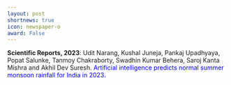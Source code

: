 ```yaml
---
layout: post
shortnews: true
icon: newspaper-o
award: False
---
```



<b>Scientific Reports, 2023</b>: Udit Narang, Kushal Juneja, Pankaj Upadhyaya, Popat Salunke, Tanmoy Chakraborty, Swadhin Kumar Behera, Saroj Kanta Mishra and Akhil Dev Suresh. <font color="blue">Artificial intelligence predicts normal summer monsoon rainfall for India in 2023.</font> 